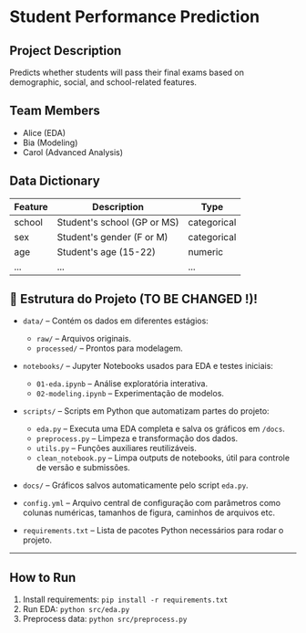 # Student Performance Prediction

## Project Description
Predicts whether students will pass their final exams based on demographic, social, and school-related features.

## Team Members
- Alice (EDA)
- Bia (Modeling)
- Carol (Advanced Analysis)

## Data Dictionary
| Feature | Description | Type |
|---------|-------------|------|
| school | Student's school (GP or MS) | categorical |
| sex | Student's gender (F or M) | categorical |
| age | Student's age (15-22) | numeric |
| ... | ... | ... |


## 📁 Estrutura do Projeto (TO BE CHANGED !)!

- `data/` – Contém os dados em diferentes estágios:
  - `raw/` – Arquivos originais.
  - `processed/` – Prontos para modelagem.

- `notebooks/` – Jupyter Notebooks usados para EDA e testes iniciais:
  - `01-eda.ipynb` – Análise exploratória interativa.
  - `02-modeling.ipynb` – Experimentação de modelos.

- `scripts/` – Scripts em Python que automatizam partes do projeto:
  - `eda.py` – Executa uma EDA completa e salva os gráficos em `/docs`.
  - `preprocess.py` – Limpeza e transformação dos dados.
  - `utils.py` – Funções auxiliares reutilizáveis.
  - `clean_notebook.py` – Limpa outputs de notebooks, útil para controle de versão e submissões.

- `docs/` – Gráficos salvos automaticamente pelo script `eda.py`.

- `config.yml` – Arquivo central de configuração com parâmetros como colunas numéricas, tamanhos de figura, caminhos de arquivos etc.

- `requirements.txt` – Lista de pacotes Python necessários para rodar o projeto.

---

## How to Run
1. Install requirements: `pip install -r requirements.txt`
2. Run EDA: `python src/eda.py`
3. Preprocess data: `python src/preprocess.py`
